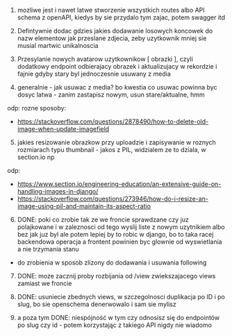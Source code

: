1. mozliwe jest i nawet latwe stworzenie wszystkich routes albo API schema z openAPI, kiedys by sie przydalo tym zajac, potem swagger itd

2. Defintywnie dodac gdzies jakies dodawanie losowych koncowek do nazw elementow jak przeslane zdjecia, zeby uzytkownik mniej sie musial martwic unikalnoscia

3. Przesylanie nowych avatarow uzytkownikow [ obrazki ], czyli dodatkowy endpoint odbierajacy obrazek i aktualizujacy w rekordzie i fajnie gdyby stary byl jednoczesnie usuwany z media

4.  generalnie - jak usuwac z media?
bo kwestia co usuwac powinna byc dosyc latwa - zanim zastapisz nowym, usun stare/aktualne, hmm

odp: rozne sposoby:
- https://stackoverflow.com/questions/2878490/how-to-delete-old-image-when-update-imagefield

5. jakies resizowanie obrazkow przy uploadzie i zapisywanie w roznych rozmiarach typu thumbnail - jakos z PIL, widzialem ze to dziala, w section.io np

odp:
- https://www.section.io/engineering-education/an-extensive-guide-on-handling-images-in-django/
- https://stackoverflow.com/questions/273946/how-do-i-resize-an-image-using-pil-and-maintain-its-aspect-ratio

6. DONE: poki co zrobie tak ze we froncie sprawdzane czy juz polajkowane
i w zaleznosci od tego wyslij liste z nowym uzytnikiem albo bez jak juz byl
ale potem lepiej by to robic w django, bo to taka racej backendowa operacja
a frontent powinien byc glownie od wyswietlania a nie trzymania stanu
- do zrobienia w sposob zlizony do dodawania i usuwania following

7. DONE: moze zacznij proby rozbijania od /view zwiekszajacego views zamiast we froncie

8. DONE: usuniecie zbednych views, w szczegolnosci duplikacja po ID i po slug, bo sie openschema denerwowalo i sam sie mylisz
9. a poza tym DONE: niespójność w tym czy odnosisz się do endpointów po slug czy id - potem korzystając z takiego API nigdy nie wiadomo
